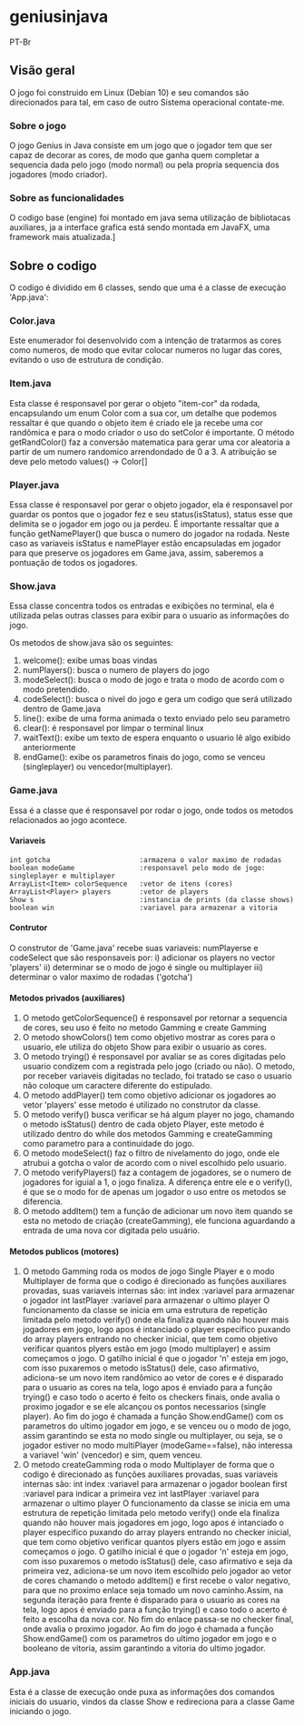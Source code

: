 # geniusinjava
PT-Br

## Visão geral
O jogo foi construido em Linux (Debian 10) e seu comandos são direcionados para tal, em caso de outro Sistema operacional contate-me.

### Sobre o jogo
O jogo Genius in Java consiste em um jogo que o jogador tem que ser capaz de decorar as cores, de modo que ganha quem completar a sequencia dada pelo jogo (modo normal) ou pela propria sequencia dos jogadores (modo criador).

### Sobre as funcionalidades
O codigo base (engine) foi montado em java sema utilização de bibliotacas auxiliares, ja a interface grafica está sendo montada em JavaFX, uma framework mais atualizada.]

## Sobre o codigo
O codigo é dividido em 6 classes, sendo que uma é a classe de execução 'App.java':

### Color.java
Este enumerador foi desenvolvido com a intenção de tratarmos as cores como numeros, de modo que evitar colocar numeros no lugar das cores, evitando o uso de estrutura de condição.

### Item.java
Esta classe é responsavel por gerar o objeto "item-cor" da rodada, encapsulando um enum Color com a sua cor, um detalhe que podemos ressaltar é que quando o objeto item é criado ele ja recebe uma cor randômica e para o modo criador o uso do setColor é importante.
O método getRandColor() faz a conversão matematica para gerar uma cor aleatoria a partir de um numero randomico arrendondado de 0 a 3. A atribuição se deve pelo metodo values() -> Color[]

### Player.java
Essa classe é responsavel por gerar o objeto jogador, ela é responsavel por guardar os pontos que o jogador fez e seu status(isStatus), status esse que delimita se o jogador em jogo ou ja perdeu. É importante ressaltar que a função getNamePlayer() que busca o numero do jogador na rodada.
Neste caso as variaveis isStatus e namePlayer estão encapsuladas em jogador para que preserve os jogadores em Game.java, assim, saberemos a pontuação de todos os jogadores.

### Show.java
Essa classe concentra todos os entradas e exibições no terminal, ela é utilizada pelas outras classes para exibir para o usuario as informações do jogo.

Os metodos de show.java são os seguintes:
1. welcome(): exibe umas boas vindas
2. numPlayers(): busca o numero de players do jogo
3. modeSelect(): busca o modo de jogo e trata o modo de acordo com o modo pretendido.
4. codeSelect(): busca o nivel do jogo e gera um codigo que será utilizado dentro de Game.java
5. line(): exibe de uma forma animada o texto enviado pelo seu parametro
6. clear(): é responsavel por limpar o terminal linux
7. waitText(): exibe um texto de espera enquanto o usuario lê algo exibido anteriormente
8. endGame(): exibe os parametros finais do jogo, como se venceu (singleplayer) ou vencedor(multiplayer).

### Game.java
Essa é a classe que é responsavel por rodar o jogo, onde todos os metodos relacionados ao jogo acontece.
#### Variaveis
    int gotcha                      :armazena o valor maximo de rodadas
    boolean modeGame                :responsavel pelo modo de jogo: singleplayer e multiplayer
    ArrayList<Item> colorSequence   :vetor de itens (cores)
    ArrayList<Player> players       :vetor de players
    Show s                          :instancia de prints (da classe shows)           
    boolean win                     :variavel para armazenar a vitoria
#### Contrutor
O construtor de 'Game.java' recebe suas variaveis: numPlayerse e codeSelect que são responsaveis por:
    i) adicionar os players no vector 'players'
    ii) determinar se o modo de jogo é single ou multiplayer
    iii) determinar o valor maximo de rodadas ('gotcha')

#### Metodos privados (auxiliares)
1. O metodo getColorSequence() é responsavel por retornar a sequencia de cores, seu uso é feito no metodo Gamming e create Gamming
2. O metodo showColors() tem como objetivo mostrar as cores para o usuario, ele utiliza do objeto Show para exibir o usuario as cores.
3. O metodo trying() é responsavel por avaliar se as cores digitadas pelo usuario condizem com a registrada pelo jogo (criado ou não). O metodo, por receber variaveis digitadas no teclado, foi tratado se caso o usuario não coloque um caractere diferente do estipulado.
4. O metodo addPlayer() tem como objetivo adicionar os jogadores ao vetor 'players' esse metodo é utilizado no construtor da classe.
5. O metodo verify() busca verificar se há algum player no jogo, chamando o metodo isStatus() dentro de cada objeto Player, este metodo é utilizado dentro do while dos metodos Gamming e createGamming como parametro para a continuidade do jogo.
6. O metodo modeSelect() faz o filtro de nivelamento do jogo, onde ele atrubui a gotcha o valor de acordo com o nivel escolhido pelo usuario.
7. O metodo verifyPlayers() faz a contagem de jogadores, se o numero de jogadores for iguial a 1, o jogo finaliza. A diferença entre ele e o verify(), é que se o modo for de apenas um jogador o uso entre os metodos se diferencia.
8. O metodo addItem() tem a função de adicionar um novo item quando se esta no metodo de criação (createGamming), ele funciona aguardando a entrada de uma nova cor digitada pelo usuário.

#### Metodos publicos (motores)
1. O metodo Gamming roda os modos de jogo Single Player e o modo Multiplayer de forma que o codigo é direcionado as funções auxiliares provadas, suas variaveis internas são:
        int index                       :variavel para armazenar o jogador
        int lastPlayer                  :variavel para armazenar o ultimo player
O funcionamento da classe se inicia em uma estrutura de repetição limitada pelo metodo verify() onde ela finaliza quando não houver mais jogadores em jogo, logo apos é intanciado o player especifico puxando do array players entrando no checker inicial, que tem como objetivo verificar quantos plyers estão em jogo (modo multiplayer) e assim começamos o jogo. O gatilho inicial é que o jogador 'n' esteja em jogo, com isso puxaremos o metodo isStatus() dele, caso afirmativo, adiciona-se um novo item randômico ao vetor de cores e é disparado para o usuario as cores na tela, logo apos é enviado para a função trying() e caso todo o acerto é feito os checkers finais, onde avalia o proximo jogador e se ele alcançou os pontos necessarios (single player).
Ao fim do jogo é chamada a função Show.endGame() com os parametros do ultimo jogador em jogo, e se venceu ou o modo de jogo, assim garantindo se esta no modo single ou multiplayer, ou seja, se o jogador estiver no modo multiPlayer (modeGame==false), não interessa a variavel 'win' (vencedor) e sim, quem venceu.
2. O metodo createGamming roda o modo Multiplayer de forma que o codigo é direcionado as funções auxiliares provadas, suas variaveis internas são:
        int index                       :variavel para armazenar o jogador
        boolean first                   :variavel para indicar a primeira vez
        int lastPlayer                  :variavel para armazenar o ultimo player
O funcionamento da classe se inicia em uma estrutura de repetição limitada pelo metodo verify() onde ela finaliza quando não houver mais jogadores em jogo, logo apos é intanciado o player especifico puxando do array players entrando no checker inicial, que tem como objetivo verificar quantos plyers estão em jogo e assim começamos o jogo. 
O gatilho inicial é que o jogador 'n' esteja em jogo, com isso puxaremos o metodo isStatus() dele, caso afirmativo e seja da primeira vez, adiciona-se um novo item escolhido pelo jogador ao vetor de cores chamando o metodo addItem() e first recebe o valor negativo, para que no proximo enlace seja tomado um novo caminho.Assim, na segunda iteração para frente é disparado para o usuario as cores na tela, logo apos é enviado para a função trying() e caso todo o acerto é feito a escolha da nova cor. No fim do enlace passa-se no checker final, onde avalia o proximo jogador.
Ao fim do jogo é chamada a função Show.endGame() com os parametros do ultimo jogador em jogo e o booleano de vitoria, assim garantindo a vitoria do ultimo jogador.

### App.java
Esta é a classe de execução onde puxa as informações dos comandos iniciais do usuario, vindos da classe Show e redireciona para a classe Game iniciando o jogo.
